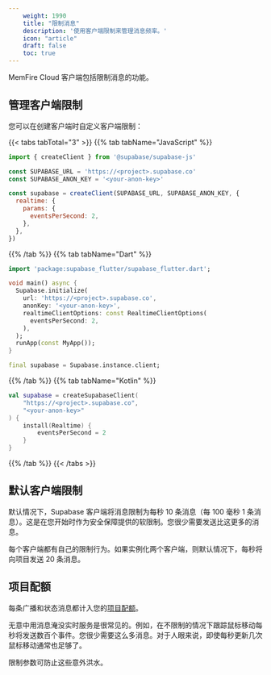 ```yaml
---
    weight: 1990
    title: "限制消息"
    description: '使用客户端限制来管理消息频率。'
    icon: "article"
    draft: false
    toc: true
---
```


MemFire Cloud 客户端包括限制消息的功能。

## 管理客户端限制

您可以在创建客户端时自定义客户端限制：

{{< tabs tabTotal="3" >}}
{{% tab tabName="JavaScript" %}}

```js
import { createClient } from '@supabase/supabase-js'

const SUPABASE_URL = 'https://<project>.supabase.co'
const SUPABASE_ANON_KEY = '<your-anon-key>'

const supabase = createClient(SUPABASE_URL, SUPABASE_ANON_KEY, {
  realtime: {
    params: {
      eventsPerSecond: 2,
    },
  },
})
```

{{% /tab %}}
{{% tab tabName="Dart" %}}

```dart
import 'package:supabase_flutter/supabase_flutter.dart';

void main() async {
  Supabase.initialize(
    url: 'https://<project>.supabase.co',
    anonKey: '<your-anon-key>',
    realtimeClientOptions: const RealtimeClientOptions(
      eventsPerSecond: 2,
    ),
  );
  runApp(const MyApp());
}

final supabase = Supabase.instance.client;
```

{{% /tab %}}
{{% tab tabName="Kotlin" %}}

```kotlin
val supabase = createSupabaseClient(
    "https://<project>.supabase.co",
    "<your-anon-key>"
) {
    install(Realtime) {
        eventsPerSecond = 2
    }
}
```

{{% /tab %}}
{{< /tabs >}}

## 默认客户端限制

默认情况下，Supabase 客户端将消息限制为每秒 10 条消息（每 100 毫秒 1 条消息）。这是在您开始时作为安全保障提供的软限制。您很少需要发送比这更多的消息。

每个客户端都有自己的限制行为。如果实例化两个客户端，则默认情况下，每秒将向项目发送 20 条消息。

## 项目配额

每条广播和状态消息都计入您的[项目配额](/docs/app/realtime/deep-dive/quotas)。

无意中用消息淹没实时服务是很常见的。例如，在不限制的情况下跟踪鼠标移动每秒将发送数百个事件。您很少需要这么多消息。对于人眼来说，即使每秒更新几次鼠标移动通常也足够了。

限制参数可防止这些意外洪水。